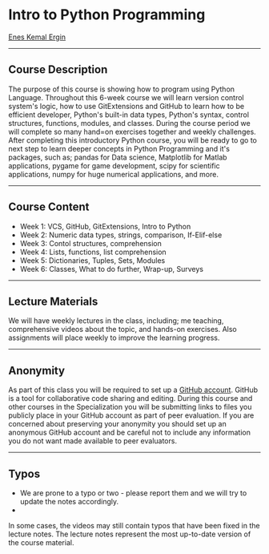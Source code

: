 # Intro to Python Programming

[Enes Kemal Ergin](www.linkedin.com/pub/enes-kemal-ergin/83/a38/601/)

---

## Course Description

The purpose of this course is showing how to program using Python Language. Throughout this 6-week course we will learn version control system's logic, how to use GitExtensions and GitHub to learn  how to be efficient developer, Python's built-in data types, Python's syntax, control structures, functions, modules, and classes. During the course period we will complete so many hand=on exercises together and weekly challenges. After completing this introductory Python course, you will be ready to go to next step to learn deeper concepts in Python Programming and it's packages, such as; pandas for Data science, Matplotlib for Matlab applications, pygame for game development, scipy for scientific applications, numpy for huge numerical applications, and more.    

---

## Course Content

* Week 1: VCS, GitHub, GitExtensions, Intro to Python  
* Week 2: Numeric data types, strings, comparison, If-Elif-else
* Week 3: Contol structures, comprehension 
* Week 4: Lists, functions, list comprehension
* Week 5: Dictionaries, Tuples, Sets, Modules
* Week 6: Classes, What to do further, Wrap-up, Surveys

---

## Lecture Materials

We will have weekly lectures in the class, including; me teaching,  comprehensive videos about the topic, and hands-on exercises. Also assignments will place weekly to improve the learning progress.

---

## Anonymity

As part of this class you will be required to set up a [GitHub account](https://github.com). GitHub is a tool for collaborative code sharing and editing. During this course and other courses in the Specialization you will be submitting links to files you publicly place in your GitHub account as part of peer evaluation. If you are concerned about preserving your anonymity you should set up an anonymous GitHub account and be careful not to include any information you do not want made available to peer evaluators.


---

## Typos

* We are prone to a typo or two - please report them and we will try to update the notes accordingly.
* 
In some cases, the videos may still contain typos that have been fixed in the lecture notes. The lecture notes represent the most up-to-date version of the course material.



